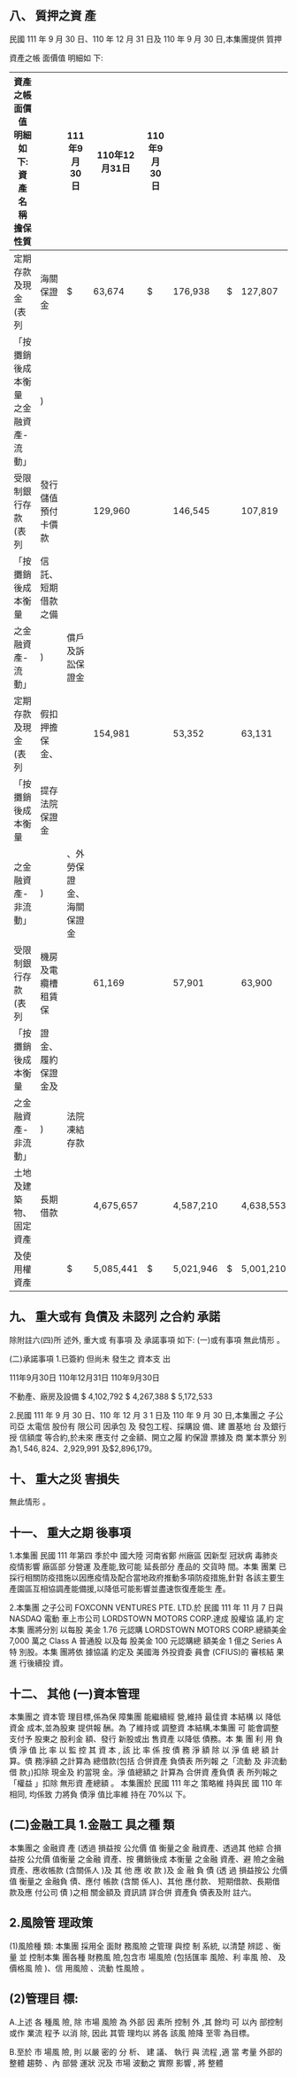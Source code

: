 
## 八、 質押之資 產

民國 111 年 9 月 30 日、110 年 12 月 31 日及 110 年 9 月 30 日,本集團提供 質押

資產之帳 面價值 明細如 下:

| 資產之帳 面價值 明細如 下: 資 產 名 稱 擔保性質   |                    | 111年9月30日              | 110年12月31日   | 110年9月30日   |           |    |           |
|----------------------------------------------------|--------------------|---------------------------|-----------------|----------------|-----------|----|-----------|
| 定期存款及現金(表列                                | 海關保證金         | $                         | 63,674          | $              | 176,938   | $  | 127,807   |
| 「按攤銷後成本衡量  之金融資產-流動」              | )                  |                           |                 |                |           |    |           |
| 受限制銀行存款(表列                                | 發行儲值預付卡價款 |                           | 129,960         |                | 146,545   |    | 107,819   |
| 「按攤銷後成本衡量                                 | 信託、短期借款之備 |                           |                 |                |           |    |           |
| 之金融資產-流動」                                  | )                  | 償戶及訴訟保證金          |                 |                |           |    |           |
| 定期存款及現金(表列                                | 假扣押擔保金、     |                           | 154,981         |                | 53,352    |    | 63,131    |
| 「按攤銷後成本衡量                                 | 提存法院保證金     |                           |                 |                |           |    |           |
| 之金融資產-非流動」                                | )                  | 、外勞保證金、 海關保證金 |                 |                |           |    |           |
| 受限制銀行存款(表列                                | 機房及電纜槽租賃保 |                           | 61,169          |                | 57,901    |    | 63,900    |
| 「按攤銷後成本衡量                                 | 證金、履約保證金及 |                           |                 |                |           |    |           |
| 之金融資產-非流動」                                | )                  | 法院凍結存款              |                 |                |           |    |           |
| 土地及建築物、固定資產                             | 長期借款           |                           | 4,675,657       |                | 4,587,210 |    | 4,638,553 |
| 及使用權資產                                       |                    | $                         | 5,085,441       | $              | 5,021,946 | $  | 5,001,210 |

## 九、 重大或有 負債及 未認列 之合約 承諾

除附註六(四)所 述外, 重大或 有事項 及 承諾事項 如下: (一)或有事項 無此情形 。

(二)承諾事項 1.已簽約 但尚未 發生之 資本支 出

111年9月30日 110年12月31日 110年9月30日

不動產、廠房及設備 $ 4,102,792 $ 4,267,388 $ 5,172,533

2.民國 111 年 9 月 30 日、110 年 12 月 3 1 日及 110 年 9 月 30 日,本集團之 子公司亞 太電信 股份有 限公司 因承包 及 發包工程、採購設 備、建 置基地 台 及銀行授 信額度 等合約,於未來 應支付 之金額、開立之履 約保證 票據及 商 業本票分 別為$1,546,824、$2,929,991 及$2,896,179。

## 十、 重大之災 害損失

無此情形 。

## 十一、 重大之期 後事項

1.本集團 民國 111 年第四 季於中 國大陸 河南省鄭 州廠區 因新型 冠狀病 毒肺炎 疫情影響 廠區部 分營運 及產能,致可能 延長部分 產品的 交貨時 間。本集 團業 已採行相關防疫措施以因應疫情及配合當地政府推動多項防疫措施,針對 各該主要生產園區互相協調產能備援,以降低可能影響並盡速恢復產能生 產。

2.本集團 之子公司 FOXCONN VENTURES PTE. LTD.於 民國 111 年 11 月 7 日與 NASDAQ 電動 車上市公司 LORDSTOWN MOTORS CORP.達成 股權協 議,約 定本集 團將分別 以每股 美金 1.76 元認購 LORDSTOWN MOTORS CORP.總額美金 7,000 萬之 Class A 普通股 以及每 股美金 100 元認購總 額美金 1 億之 Series A 特 別股。本集 團將依 據協議 約定及 美國海 外投資委 員會 (CFIUS)的 審核結 果進 行後續投 資。

## 十二、 其他 (一)資本管理

本集團之 資本管 理目標,係為保 障集團 能繼續經 營,維持 最佳資 本結構 以 降低資金 成本,並為股東 提供報 酬。為 了維持或 調整資 本結構,本集團 可 能會調整 支付予 股東之 股利金 額、發行 新股或出 售資產 以降低 債務。本 集 團 利 用 負 債 淨 值 比 率 以 監 控 其 資 本 , 該 比 率 係 按 債 務 淨 額 除 以 淨 值 總 額 計算。債 務淨額 之計算為 總借款(包括 合併資產 負債表 所列報 之「流動 及 非流動借 款」)扣除 現金及 約當現 金。淨 值總額之 計算為 合併資 產負債 表 所列報之 「權益 」扣除 無形資 產總額 。 本集團於 民國 111 年之 策略維 持與民 國 110 年相同, 均係致 力將負 債淨 值比率維 持在 70%以 下。

## (二)金融工具 1.金融工 具之種 類

本集團之 金融資 產 (透過 損益按 公允價 值 衡量之金 融資產、透過其 他綜 合損益按 公允價 值衡量 之金融 資產、按 攤銷後成 本衡量 之金融 資產、避 險之金融資產、應收帳款 (含關係人 )及 其 他 應 收 款 )及 金 融 負 債 (透 過 損益按公 允價值 衡量之 金融負 債、應付 帳款 (含關 係人)、其他 應付款、
短期借款、長期借 款及應 付公司 債 )之相 關金額及 資訊請 詳合併 資產負 債表及附 註六。

## 2.風險管 理政策

(1)風險種 類:
本集團 採用全 面財 務風險 之管理 與控 制 系統, 以清楚 辨認 、衡量 並 控制本集 團各種 財務風 險,包含市 場風險 (包括匯率 風險、利 率風 險、 及價格風 險 )、信 用風險 、流動 性風險 。

## (2)管理目 標:

A.上述 各 種風 險, 除 市場 風險 為 外部 因 素所 控制 外 ,其 餘均 可 以內 部控制 或作 業流 程予 以消 除, 因此 其管 理均以 將各 該風 險降 至零 為目標。

B.至於 市 場風 險, 則 以嚴 密的 分 析、 建 議、 執行 與 流程 ,適 當 考量 外部的 整體 趨勢 、內 部營 運狀 況及 市場 波動之 實際 影響 , 將 整體